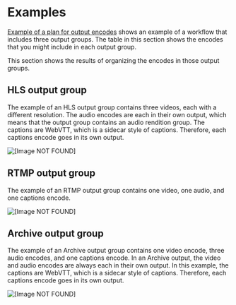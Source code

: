 # Examples<a name="organize-opg-example"></a>

[Example of a plan for output encodes](plan-encodes-example.md) shows an example of a workflow that includes three output groups\. The table in this section shows the encodes that you might include in each output group\. 

This section shows the results of organizing the encodes in those output groups\.

## HLS output group<a name="organize-opg-hls-example"></a>

The example of an HLS output group contains three videos, each with a different resolution\. The audio encodes are each in their own output, which means that the output group contains an audio rendition group\. The captions are WebVTT, which is a sidecar style of captions\. Therefore, each captions encode goes in its own output\.

![\[Image NOT FOUND\]](http://docs.aws.amazon.com/medialive/latest/ug/images/output-example-hls.png)

## RTMP output group<a name="organize-opg-rtmp-example"></a>

The example of an RTMP output group contains one video, one audio, and one captions encode\. 

![\[Image NOT FOUND\]](http://docs.aws.amazon.com/medialive/latest/ug/images/output-example-rtmp.png)

## Archive output group<a name="organize-opg-archive-example"></a>

The example of an Archive output group contains one video encode, three audio encodes, and one captions encode\. In an Archive output, the video and audio encodes are always each in their own output\. In this example, the captions are WebVTT, which is a sidecar style of captions\. Therefore, each captions encode goes in its own output\.

![\[Image NOT FOUND\]](http://docs.aws.amazon.com/medialive/latest/ug/images/output-example-archive.png)